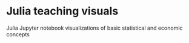 # Julia teaching visuals
Julia Jupyter notebook visualizations of basic statistical and economic concepts
